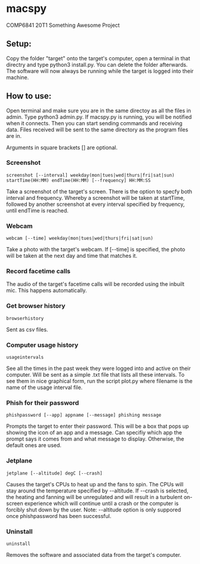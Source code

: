 # macspy
COMP6841 20T1 Something Awesome Project

## Setup:
Copy the folder "target" onto the target's computer, open a terminal in that directry and type python3 install.py. You can delete the folder afterwards.
The software will now always be running while the target is logged into their machine.

## How to use:
Open terminal and make sure you are in the same directoy as all the files in admin. Type python3 admin.py.
If macspy.py is running, you will be notified when it connects. Then you can start sending commands and receiving data.
Files received will be sent to the same directory as the program files are in.

Arguments in square brackets [] are optional.

### Screenshot
```
screenshot [--interval] weekday(mon|tues|wed|thurs|fri|sat|sun) startTime(HH:MM) endTime(HH:MM) [--frequency] HH:MM:SS
```
Take a screenshot of the target's screen. There is the option to specfy both interval and frequency. Whereby a screenshot will be taken at startTime, followed by another screenshot at every interval specified by frequency, until endTime is reached.

### Webcam
```
webcam [--time] weekday(mon|tues|wed|thurs|fri|sat|sun)
```
Take a photo with the target's webcam. If [--time] is specified, the photo will be taken at the next day and time that matches it.

### Record facetime calls
The audio of the target's facetime calls will be recorded using the inbuilt mic. This happens automatically.

### Get browser history
```
browserhistory
```
Sent as csv files.

### Computer usage history
```
usageintervals
```
See all the times in the past week they were logged into and active on their computer. Will be sent as a simple .txt file that lists all these intervals. To see them in nice graphical form, run the script plot.py <filename> where filename is the name of the usage interval file.

### Phish for their password
```
phishpassword [--app] appname [--message] phishing message
```
Prompts the target to enter their password. This will be a box that pops up showing the icon of an app and a message. Can specifiy which app the prompt says it comes from and what message to display. Otherwise, the default ones are used.

### Jetplane
```
jetplane [--altitude] degC [--crash]
```
Causes the target's CPUs to heat up and the fans to spin. The CPUs will stay around the temperature specified by --altitude. If --crash is selected, the heating and fanning will be unregulated and will result in a turbulent on-screen experience which will continue until a crash or the computer is forcibly shut down by the user.
Note: --altitude option is only suppored once phishpassword has been successful. 

### Uninstall
```
uninstall
```
Removes the software and associated data from the target's computer.

